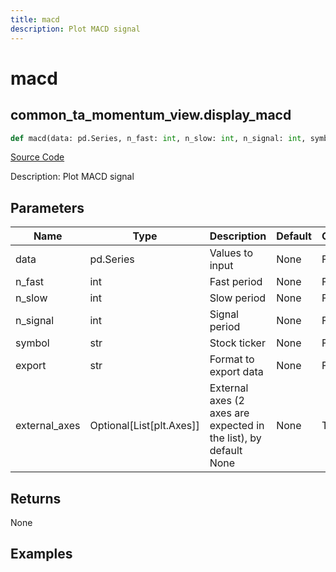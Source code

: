 ```yaml
---
title: macd
description: Plot MACD signal
---
```

# macd

## common_ta_momentum_view.display_macd

```python
def macd(data: pd.Series, n_fast: int, n_slow: int, n_signal: int, symbol: str, export: str, external_axes: Union[List[matplotlib.axes._axes.Axes], NoneType]) -> None:
```
[Source Code](https://github.com/OpenBB-finance/OpenBBTerminal/tree/main/openbb_terminal/common/technical_analysis/momentum_view.py#L125)

Description: Plot MACD signal

## Parameters

| Name | Type | Description | Default | Optional |
| ---- | ---- | ----------- | ------- | -------- |
| data | pd.Series | Values to input | None | False |
| n_fast | int | Fast period | None | False |
| n_slow | int | Slow period | None | False |
| n_signal | int | Signal period | None | False |
| symbol | str | Stock ticker | None | False |
| export | str | Format to export data | None | False |
| external_axes | Optional[List[plt.Axes]] | External axes (2 axes are expected in the list), by default None | None | True |

## Returns

None

## Examples

